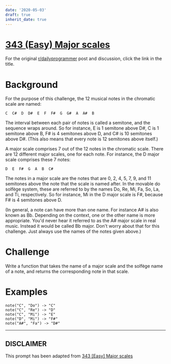 ```yaml
---
date: '2020-05-03'
draft: true
inherit_date: true
---
```


# [343 (Easy) Major scales](https://www.reddit.com/r/dailyprogrammer/comments/7hhyin/20171204_challenge_343_easy_major_scales/)

For the original [r/dailyprogrammer](https://www.reddit.com/r/dailyprogrammer/) post and discussion, click the link in the title.

# Background
For the purpose of this challenge, the 12 musical notes in the chromatic scale are named:


```
C  C#  D  D#  E  F  F#  G  G#  A  A#  B
```
The interval between each pair of notes is called a semitone, and the sequence wraps around. So for instance, E is 1 semitone above D#, C is 1 semitone above B, F# is 4 semitones above D, and C# is 10 semitones above D#. (This also means that every note is 12 semitones above itself.)

A major scale comprises 7 out of the 12 notes in the chromatic scale. There are 12 different major scales, one for each note. For instance, the D major scale comprises these 7 notes:


```
D  E  F#  G  A  B  C#
```
The notes in a major scale are the notes that are 0, 2, 4, 5, 7, 9, and 11 semitones above the note that the scale is named after. In the movable do solfège system, these are referred to by the names Do, Re, Mi, Fa, So, La, and Ti, respectively. So for instance, Mi in the D major scale is F#, because F# is 4 semitones above D.

(In general, a note can have more than one name. For instance A# is also known as Bb. Depending on the context, one or the other name is more appropriate. You'd never hear it referred to as the A# major scale in real music. Instead it would be called Bb major. Don't worry about that for this challenge. Just always use the names of the notes given above.)

# Challenge
Write a function that takes the name of a major scale and the solfège name of a note, and returns the corresponding note in that scale.

# Examples

```
note("C", "Do") -> "C"
note("C", "Re") -> "D"
note("C", "Mi") -> "E"
note("D", "Mi") -> "F#"
note("A#", "Fa") -> "D#"
```

----
## **DISCLAIMER**
This prompt has been adapted from [343 [Easy] Major scales](https://www.reddit.com/r/dailyprogrammer/comments/7hhyin/20171204_challenge_343_easy_major_scales/
)
